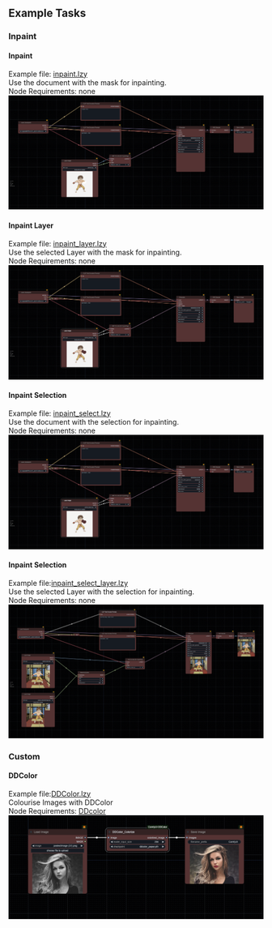 ## Example Tasks

### Inpaint
#### Inpaint 
Example file: [inpaint.lzy](..%2Fplugin%2Ftasks%2Finpaint%2Finpaint.lzy) \
Use the document with the mask for inpainting. \
Node Requirements: none 
![inpaint.png](..%2Fplugin%2Ftasks%2Finpaint%2Finpaint.png)

#### Inpaint Layer
Example file: [inpaint_layer.lzy](..%2Fplugin%2Ftasks%2Finpaint%2Finpaint_layer.lzy) \
Use the selected Layer with the mask for inpainting. \
Node Requirements: none
![inpaint_layer.png](..%2Fplugin%2Ftasks%2Finpaint%2Finpaint_layer.png)

#### Inpaint Selection
Example file: [inpaint_select.lzy](..%2Fplugin%2Ftasks%2Finpaint%2Finpaint_select.lzy)\
Use the document with the selection for inpainting. \
Node Requirements: none
![inpaint_select.png](..%2Fplugin%2Ftasks%2Finpaint%2Finpaint_select.png)

#### Inpaint Selection
Example file:[inpaint_select_layer.lzy](..%2Fplugin%2Ftasks%2Finpaint%2Finpaint_select_layer.lzy)\
Use the selected Layer with the selection for inpainting. \
Node Requirements: none
![inpaint_select_layer.png](..%2Fplugin%2Ftasks%2Finpaint%2Finpaint_select_layer.png)

### Custom
#### DDColor
Example file:[DDColor.lzy](..%2Fplugin%2Ftasks%2Fcustom%2FDDColor.lzy)\
Colourise Images with DDColor \
Node Requirements: [DDcolor](https://github.com/kijai/ComfyUI-DDColor?tab=readme-ov-file)
![DDColor.png](..%2Fplugin%2Ftasks%2Fcustom%2FDDColor.png)


